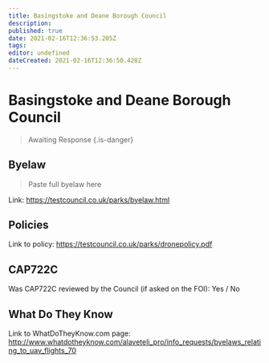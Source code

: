 ```yaml
---
title: Basingstoke and Deane Borough Council
description: 
published: true
date: 2021-02-16T12:36:53.205Z
tags: 
editor: undefined
dateCreated: 2021-02-16T12:36:50.428Z
---
```


# Basingstoke and Deane Borough Council
>  Awaiting Response
> {.is-danger}

## Byelaw
> Paste full byelaw here

Link:
https://testcouncil.co.uk/parks/byelaw.html

## Policies
Link to policy:
https://testcouncil.co.uk/parks/dronepolicy.pdf

## CAP722C

Was CAP722C reviewed by the Council (if asked on the FOI): Yes / No

## What Do They Know

Link to WhatDoTheyKnow.com page:
http://www.whatdotheyknow.com/alaveteli_pro/info_requests/byelaws_relating_to_uav_flights_70

